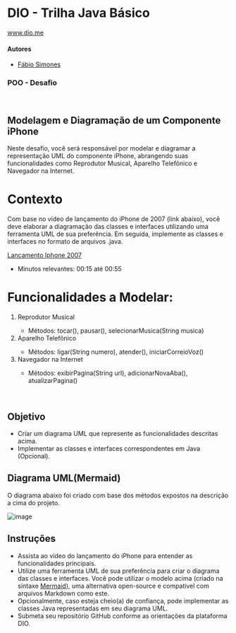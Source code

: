 # DIO - Trilha Java Básico
www.dio.me

#### Autores
- [Fábio Simones](https://github.com/FabioSimones)

### POO - Desafio
</br>

## Modelagem e Diagramação de um Componente iPhone
<p>Neste desafio, você será responsável por modelar e diagramar a representação UML do componente iPhone, abrangendo suas funcionalidades 
  como Reprodutor Musical, Aparelho Telefônico e Navegador na Internet.</p>

# Contexto
<p>Com base no vídeo de lançamento do iPhone de 2007 (link abaixo), você deve elaborar a diagramação das classes e interfaces utilizando 
  uma ferramenta UML de sua preferência. Em seguida, implemente as classes e interfaces no formato de arquivos .java.</p>

<a href="https://www.youtube.com/watch?v=9ou608QQRq8">Lançamento Iphone 2007</a>
<ul>
  <li>Minutos relevantes: 00:15 até 00:55</li>
</ul>

# Funcionalidades a Modelar:

<ol>
  <li> Reprodutor Musical</li>
  <ul>
    <li>Métodos: tocar(), pausar(), selecionarMusica(String musica)</li>
  </ul>
  <li> Aparelho Telefônico</li>
  <ul>
    <li>Métodos: ligar(String numero), atender(), iniciarCorreioVoz()</li>
  </ul>
  <li> Navegador na Internet</li>
  <ul>
    <li>Métodos: exibirPagina(String url), adicionarNovaAba(), atualizarPagina()</li>
  </ul>
</ol>

</br>

## Objetivo
<ul>
  <li> Criar um diagrama UML que represente as funcionalidades descritas acima.</li>
  <li> Implementar as classes e interfaces correspondentes em Java (Opcional).</li>
</ul>

## Diagrama UML(Mermaid)
<p>O diagrama abaixo foi criado com base dos métodos expostos na descrição a cima do projeto.</p>

![image](https://github.com/user-attachments/assets/8055f075-7703-4b69-a12a-f24ec60d5c8a)
</br>

## Instruções
<ul>
  <li>Assista ao vídeo do lançamento do iPhone para entender as funcionalidades principais.</li>
  <li>Utilize uma ferramenta UML de sua preferência para criar o diagrama das classes e interfaces. Você pode utilizar o modelo acima (criado na sintaxe <a href="https://mermaid.js.org">Mermaid</a>), 
    uma alternativa open-source e compatível com arquivos Markdown como este.</li>
  <li>Opcionalmente, caso esteja cheio(a) de confiança, pode implementar as classes Java representadas em seu diagrama UML.</li>
  <li>Submeta seu repositório GitHub conforme as orientações da plataforma DIO.</li>
</ul>
